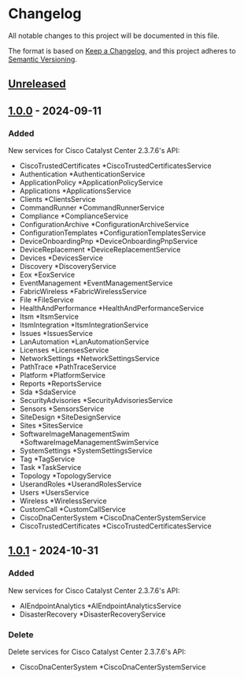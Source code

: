 # Changelog
All notable changes to this project will be documented in this file.

The format is based on [Keep a Changelog](https://keepachangelog.com/en/1.0.0/),
and this project adheres to [Semantic Versioning](https://semver.org/spec/v2.0.0.html).

## [Unreleased]

## [1.0.0] - 2024-09-11

### Added
New services for Cisco Catalyst Center 2.3.7.6's API:
- CiscoTrustedCertificates *CiscoTrustedCertificatesService
- Authentication *AuthenticationService
- ApplicationPolicy *ApplicationPolicyService
- Applications *ApplicationsService
- Clients *ClientsService
- CommandRunner *CommandRunnerService
- Compliance *ComplianceService
- ConfigurationArchive *ConfigurationArchiveService
- ConfigurationTemplates *ConfigurationTemplatesService
- DeviceOnboardingPnp *DeviceOnboardingPnpService
- DeviceReplacement *DeviceReplacementService
- Devices *DevicesService
- Discovery *DiscoveryService
- Eox *EoxService
- EventManagement *EventManagementService
- FabricWireless *FabricWirelessService
- File *FileService
- HealthAndPerformance *HealthAndPerformanceService
- Itsm *ItsmService
- ItsmIntegration *ItsmIntegrationService
- Issues *IssuesService
- LanAutomation *LanAutomationService
- Licenses *LicensesService
- NetworkSettings *NetworkSettingsService
- PathTrace *PathTraceService
- Platform *PlatformService
- Reports *ReportsService
- Sda *SdaService
- SecurityAdvisories *SecurityAdvisoriesService
- Sensors *SensorsService
- SiteDesign *SiteDesignService
- Sites *SitesService
- SoftwareImageManagementSwim *SoftwareImageManagementSwimService
- SystemSettings *SystemSettingsService
- Tag *TagService
- Task *TaskService
- Topology *TopologyService
- UserandRoles *UserandRolesService
- Users *UsersService
- Wireless *WirelessService
- CustomCall *CustomCallService
- CiscoDnaCenterSystem *CiscoDnaCenterSystemService
- CiscoTrustedCertificates *CiscoTrustedCertificatesService

## [1.0.1] - 2024-10-31

### Added
New services for Cisco Catalyst Center 2.3.7.6's API:
- AIEndpointAnalytics *AIEndpointAnalyticsService
- DisasterRecovery *DisasterRecoveryService
### Delete
Delete services for Cisco Catalyst Center 2.3.7.6's API:
- CiscoDnaCenterSystem *CiscoDnaCenterSystemService


[1.0.1]: https://github.com/cisco-en-programmability/catalystcenter-go-sdk/commits/v1.0.1
[1.0.0]: https://github.com/cisco-en-programmability/catalystcenter-go-sdk/commits/v1.0.0
[Unreleased]: https://github.com/cisco-en-programmability/catalystcenter-go-sdk/compare/v1.0.0...main
